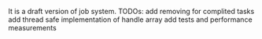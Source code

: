 It is a draft version of job system.
TODOs:
add removing for complited tasks
add thread safe implementation of handle array
add tests and performance measurements
